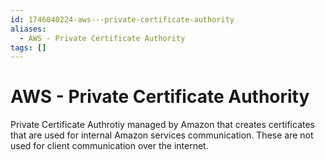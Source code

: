 ```yaml
---
id: 1746040224-aws---private-certificate-authority
aliases:
  - AWS - Private Certificate Authority
tags: []
---
```


# AWS - Private Certificate Authority

Private Certificate Authrotiy managed by Amazon that creates certificates that are used for internal Amazon services communication. These are not used for client communication over the internet.
